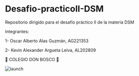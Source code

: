 # Desafio-practicoII-DSM
Repositorio dirigido para el desafío práctico II de la materia DSM


Integrantes:


1- Oscar Alberto Alas Guzmán, AG221353


2- Kevin Alexander Argueta Leiva, AL202809


🥳 COLEGIO DON BOSCO 🥳


![launch](https://github.com/user-attachments/assets/6b4b828d-49d1-4bf3-941a-537941707cde)
